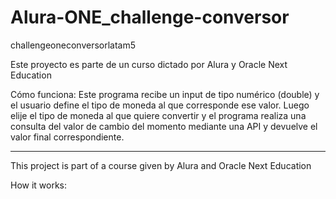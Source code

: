 # Alura-ONE_challenge-conversor
challengeoneconversorlatam5

Este proyecto es parte de un curso dictado por Alura y Oracle Next Education

Cómo funciona:
Este programa recibe un input de tipo numérico (double) y el usuario define el tipo de moneda al que corresponde ese valor. Luego elije el tipo de moneda al que quiere convertir y el programa realiza una consulta del valor de cambio del momento mediante una API y devuelve el valor final correspondiente.

-------------------------------------------------------------------------

This project is part of a course given by Alura and Oracle Next Education

How it works:
